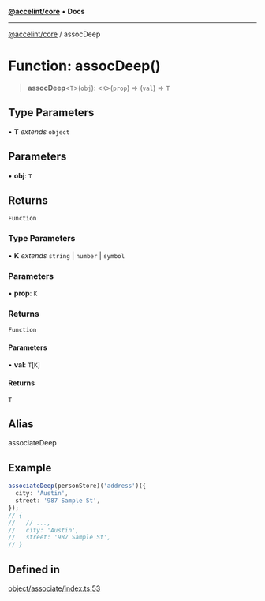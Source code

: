 [**@accelint/core**](../README.md) • **Docs**

***

[@accelint/core](../README.md) / assocDeep

# Function: assocDeep()

> **assocDeep**\<`T`\>(`obj`): \<`K`\>(`prop`) => (`val`) => `T`

## Type Parameters

• **T** *extends* `object`

## Parameters

• **obj**: `T`

## Returns

`Function`

### Type Parameters

• **K** *extends* `string` \| `number` \| `symbol`

### Parameters

• **prop**: `K`

### Returns

`Function`

#### Parameters

• **val**: `T`\[`K`\]

#### Returns

`T`

## Alias

associateDeep

## Example

```ts
associateDeep(personStore)('address')({
  city: 'Austin',
  street: '987 Sample St',
});
// {
//   // ...,
//   city: 'Austin',
//   street: '987 Sample St',
// }
```

## Defined in

[object/associate/index.ts:53](https://github.com/gohypergiant/standard-toolkit/blob/7f574e64e57e697a3e2daabb1b78393aca67cb22/packages/core/src/object/associate/index.ts#L53)
